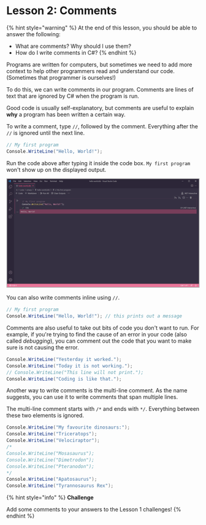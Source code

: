 # Lesson 2: Comments

{% hint style="warning" %}
At the end of this lesson, you should be able to answer the following:

* What are comments? Why should I use them?
* How do I write comments in C\#?
{% endhint %}

Programs are written for computers, but sometimes we need to add more context to help other programmers read and understand our code. \(Sometimes that programmer is ourselves!\)

To do this, we can write comments in our program. Comments are lines of text that are ignored by C\# when the program is run.

Good code is usually self-explanatory, but comments are useful to explain **why** a program has been written a certain way.

To write a comment, type `//`, followed by the comment. Everything after the `//` is ignored until the next line.

```csharp
// My first program
Console.WriteLine("Hello, World!");
```

Run the code above after typing it inside the code box. `My first program` won't show up on the displayed output.

![](../.gitbook/assets/2021-07-07_21-42-41.png)

You can also write comments inline using `//`.

```csharp
// My first program
Console.WriteLine("Hello, World!"); // this prints out a message
```

Comments are also useful to take out bits of code you don't want to run. For example, if you're trying to find the cause of an error in your code \(also called _debugging_\), you can comment out the code that you want to make sure is not causing the error.

```csharp
Console.WriteLine("Yesterday it worked.");
Console.WriteLine("Today it is not working.");
// Console.WriteLine("This line will not print.");
Console.WriteLine("Coding is like that.");
```

Another way to write comments is the multi-line comment. As the name suggests, you can use it to write comments that span multiple lines.

The multi-line comment starts with `/*` and ends with `*/`. Everything between these two elements is ignored.

```csharp
Console.WriteLine("My favourite dinosaurs:");
Console.WriteLine("Triceratops");
Console.WriteLine("Velociraptor");
/*
Console.WriteLine("Mosasaurus");
Console.WriteLine("Dimetrodon");
Console.WriteLine("Pteranodon");
*/
Console.WriteLine("Apatosaurus");
Console.WriteLine("Tyrannosaurus Rex");
```

{% hint style="info" %}
**Challenge**

Add some comments to your answers to the Lesson 1 challenges!
{% endhint %}

